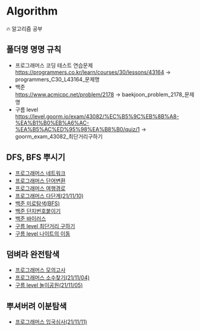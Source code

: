 # Algorithm
:fire: 알고리즘 공부

## 폴더명 명명 규칙
* 프로그래머스 코딩 테스트 연습문제  
https://programmers.co.kr/learn/courses/30/lessons/43164 -> programmers_C30_L43164_문제명
* 백준  
https://www.acmicpc.net/problem/2178 -> baekjoon_problem_2178_문제명
* 구름 level  
https://level.goorm.io/exam/43082/%EC%B5%9C%EB%8B%A8-%EA%B1%B0%EB%A6%AC-%EA%B5%AC%ED%95%98%EA%B8%B0/quiz/1 -> goorm_exam_43082_최단거리구하기

## DFS, BFS 뿌시기
* [프로그래머스 네트워크](https://github.com/ChoiSangIl/algorithm/tree/master/BFS%2CDFS/programmers_C30_L43162_networks)
* [프로그래머스 단어변환](https://github.com/ChoiSangIl/algorithm/tree/master/BFS%2CDFS/programmers_C30_L43163_words)
* [프로그래머스 여행경로](https://github.com/ChoiSangIl/algorithm/tree/master/BFS%2CDFS/programmers_C30_L43164_%EC%97%AC%ED%96%89%EA%B2%BD%EB%A1%9C)
* [프로그래머스 다단계(21/11/10)](https://github.com/ChoiSangIl/algorithm/tree/master/BFS%2CDFS/programmers_C30_L77486_%EB%8B%A4%EB%8B%A8%EA%B3%84%20%EC%B9%AB%EC%86%94%20%ED%8C%90%EB%A7%A4
)
* [백준 미로탐색(BFS)](https://github.com/ChoiSangIl/algorithm/tree/master/BFS%2CDFS/baekjoon_problem_2178_%EB%AF%B8%EB%A1%9C%ED%83%90%EC%83%89)
* [백준 단지번호붙이기](https://github.com/ChoiSangIl/algorithm/tree/master/BFS%2CDFS/baekjoon_problem_2667_%EB%8B%A8%EC%A7%80%EB%B2%88%ED%98%B8%EB%B6%99%EC%9D%B4%EA%B8%B0)
* [백준 바이러스](https://github.com/ChoiSangIl/algorithm/tree/master/BFS%2CDFS/baekjoon_problem_2606_%EB%B0%94%EC%9D%B4%EB%9F%AC%EC%8A%A4)
* [구름 level 최단거리 구하기](https://github.com/ChoiSangIl/algorithm/tree/master/BFS%2CDFS/goorm_exam_43082_%EC%B5%9C%EB%8B%A8%EA%B1%B0%EB%A6%AC%20%EA%B5%AC%ED%95%98%EA%B8%B0)
* [구름 level 나이트의 이동](https://github.com/ChoiSangIl/algorithm/tree/master/BFS%2CDFS/goorm_exam_43128_%EB%82%98%EC%9D%B4%ED%8A%B8%EC%9D%98%20%EC%9D%B4%EB%8F%99)

## 덤벼라 완전탐색
* [프로그래머스 모의고사](https://github.com/ChoiSangIl/algorithm/tree/master/%EC%99%84%EC%A0%84%ED%83%90%EC%83%89/programmers_C30_L42840_%EB%AA%A8%EC%9D%98%EA%B3%A0%EC%82%AC)
* [프로그래머스 소수찾기(21/11/04)](https://github.com/ChoiSangIl/algorithm/tree/master/%EC%99%84%EC%A0%84%ED%83%90%EC%83%89/programmers_C30_L42839_%EC%86%8C%EC%88%98%EC%B0%BE%EA%B8%B0)
* [구름 level 놀이공원(21/11/05)](https://github.com/ChoiSangIl/algorithm/tree/master/%EC%99%84%EC%A0%84%ED%83%90%EC%83%89/goorm_exam_88520_%EB%86%80%EC%9D%B4%EA%B3%B5%EC%9B%90)

## 뿌셔버려 이분탐색
* [프로그래머스 입국심사(21/11/11)](https://github.com/ChoiSangIl/algorithm/tree/master/%EC%9D%B4%EB%B6%84%ED%83%90%EC%83%89/programmers_C30_L43238_%EC%9E%85%EA%B5%AD%EC%8B%AC%EC%82%AC)
